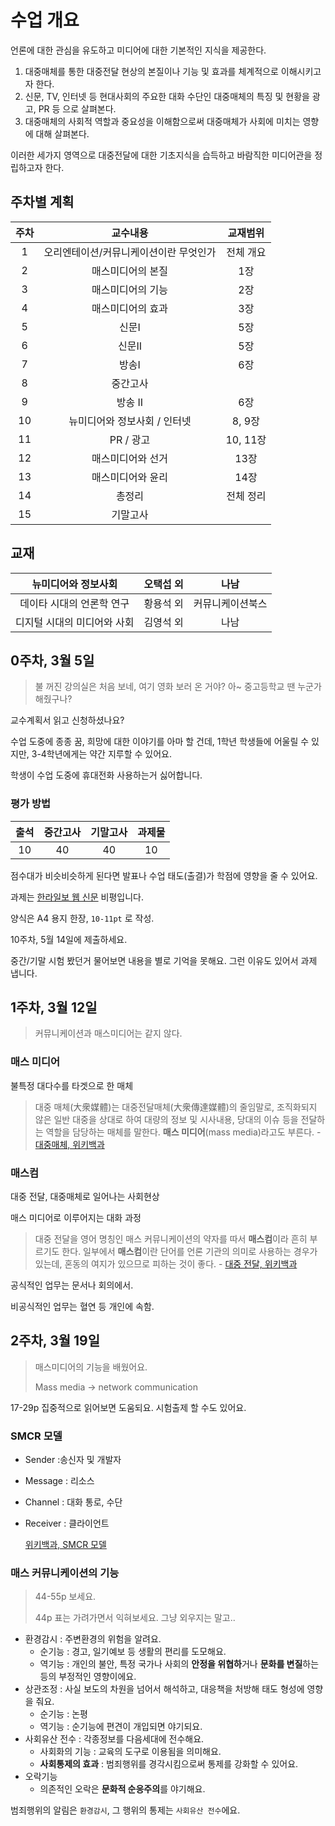 # 수업 개요
언론에 대한 관심을 유도하고 미디어에 대한 기본적인 지식을 제공한다.

1. 대중매체를 통한 대중전달 현상의 본질이나 기능 및 효과를 체계적으로 이해시키고자 한다.
2. 신문, TV, 인터넷 등 현대사회의 주요한 대화 수단인 대중매체의 특징 및 현황을 광고, PR 등 으로 살펴본다.
3. 대중매체의 사회적 역할과 중요성을 이해함으로써 대중매체가 사회에 미치는 영향에 대해 살펴본다.

이러한 세가지 영역으로 대중전달에 대한 기초지식을 습득하고 바람직한 미디어관을 정립하고자 한다.

## 주차별 계획
| 주차 | 교수내용 | 교재범위 |
|:--:|:--:|:--:|
| 1 | 오리엔테이션/커뮤니케이션이란 무엇인가 | 전체 개요 |
| 2 | 매스미디어의 본질 | 1장 |
| 3 | 매스미디어의 기능 | 2장 |
| 4 | 매스미디어의 효과 | 3장 |
| 5 | 신문I | 5장 |
| 6 | 신문II | 5장 |
| 7 | 방송I | 6장 |
| 8 | 중간고사 |  |
| 9 | 방송 II | 6장 |
| 10 | 뉴미디어와 정보사회 / 인터넷 | 8, 9장 |
| 11 | PR / 광고 | 10, 11장 |
| 12 | 매스미디어와 선거 | 13장 |
| 13 | 매스미디어와 윤리 | 14장 |
| 14 | 총정리 | 전체 정리 |
| 15 | 기말고사 |  |

## 교재
| 뉴미디어와 정보사회 | 오택섭 외 | 나남 |
|:--:|:---:|:--:|
| 데이타 시대의 언론학 연구 | 황용석 외 | 커뮤니케이션북스 |
| 디지털 시대의 미디어와 사회 | 김영석 외 | 나남 |

## 0주차, 3월 5일
> 불 꺼진 강의실은 처음 보네, 여기 영화 보러 온 거야? 아~ 중고등학교 땐 누군가 해줬구나?

교수계획서 읽고 신청하셨나요?

수업 도중에 종종 꿈, 희망에 대한 이야기를 아마 할 건데, 1학년 학생들에 어울릴 수 있지만, 3-4학년에게는 약간 지루할 수 있어요.

학생이 수업 도중에 휴대전화 사용하는거 싫어합니다.

### 평가 방법
| 출석 | 중간고사 | 기말고사 | 과제물 |
|:--:|:--:|:--:|:--:|
| 10 | 40 | 40 | 10 |

점수대가 비슷비슷하게 된다면 발표나 수업 태도(출결)가 학점에 영향을 줄 수 있어요.

과제는 [한라일보 웹 신문](http://www.ihalla.com/) 비평입니다.

양식은 A4 용지 한장, `10-11pt` 로 작성.

10주차, 5월 14일에 제출하세요.

중간/기말 시험 봤던거 물어보면 내용을 별로 기억을 못해요. 그런 이유도 있어서 과제 냅니다.

## 1주차, 3월 12일
>커뮤니케이션과 매스미디어는 같지 않다.

### 매스 미디어
불특정 대다수를 타겟으로 한 매체
> 대중 매체(大衆媒體)는 대중전달매체(大衆傳達媒體)의 줄임말로, 조직화되지 않은 일반 대중을 상대로 하여 대량의 정보 및 시사내용, 당대의 이슈 등을 전달하는 역할을 담당하는 매체를 말한다. **매스 미디어**(mass media)라고도 부른다. - [대중매체, 위키백과](https://ko.wikipedia.org/wiki/대중매체)

### 매스컴
대중 전달, 대중매체로 일어나는 사회현상

매스 미디어로 이루어지는 대화 과정

> 대중 전달을 영어 명칭인 매스 커뮤니케이션의 약자를 따서 **매스컴**이라 흔히 부르기도 한다. 일부에서 **매스컴**이란 단어를 언론 기관의 의미로 사용하는 경우가 있는데, 혼동의 여지가 있으므로 피하는 것이 좋다. - [대중 전달, 위키백과](https://ko.wikipedia.org/wiki/대중%20전달)

공식적인 업무는 문서나 회의에서.

 비공식적인 업무는 혈연 등 개인에 속함.

## 2주차, 3월 19일

> 매스미디어의 기능을 배웠어요.
>
> Mass media -> network communication

17-29p 집중적으로 읽어보면 도움되요. 시험출제 할 수도 있어요.

### SMCR 모델

- Sender :송신자 및 개발자

- Message : 리소스

- Channel : 대화 통로, 수단

- Receiver : 클라이언트

  [위키백과, SMCR 모델](https://ko.wikipedia.org/wiki/%EC%BB%A4%EB%AE%A4%EB%8B%88%EC%BC%80%EC%9D%B4%EC%85%98_%EB%AA%A8%ED%98%95#Berlo)

### 매스 커뮤니케이션의 기능

> 44-55p 보세요.
>
> 44p 표는 가려가면서 익혀보세요. 그냥 외우지는 말고..

- 환경감시 : 주변환경의 위험을 알려요.
  - 순기능 : 경고, 일기예보 등 생활의 편리를 도모해요.
  - 역기능 : 개인의 불안, 특정 국가나 사회의 **안정을 위협하**거나 **문화를 변질**하는 등의 부정적인 영향이에요.
- 상관조정 : 사실 보도의 차원을 넘어서 해석하고, 대응책을 처방해 태도 형성에 영향을 줘요.
  - 순기능 : 논평
  - 역기능 : 순기능에 편견이 개입되면 야기되요.
- 사회유산 전수 : 각종정보를 다음세대에 전수해요.
  - 사회화의 기능 : 교육의 도구로 이용됨을 의미해요.
  - **사회통제의 효과** : 범죄행위를 경각시킴으로써 통제를 강화할 수 있어요.
- 오락기능
  - 의존적인 오락은 **문화적 순응주의**를 야기해요.

범죄행위의 알림은 `환경감시`, 그 행위의 통제는 `사회유산 전수`에요.